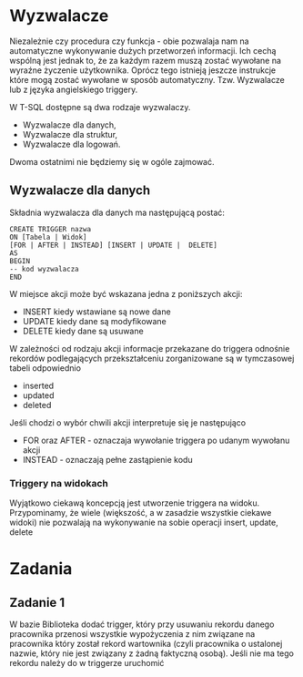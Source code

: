 # Wyzwalacze

Niezależnie czy procedura czy funkcja - obie pozwalaja nam na automatyczne wykonywanie dużych przetworzeń informacji. 
Ich cechą wspólną jest jednak to, że za każdym razem muszą zostać wywołane na wyraźne życzenie użytkownika. Oprócz tego 
istnieją jeszcze instrukcje które mogą zostać wywołane w sposób automatyczny. 
Tzw. Wyzwalacze lub z języka angielskiego triggery.

W T-SQL dostępne są dwa rodzaje wyzwalaczy.

* Wyzwalacze dla danych,
* Wyzwalacze dla struktur,
* Wyzwalacze dla logowań.

Dwoma ostatnimi nie będziemy się w ogóle zajmować.

## Wyzwalacze dla danych

Składnia wyzwalacza dla danych ma następującą postać:

```tsql
CREATE TRIGGER nazwa
ON [Tabela | Widok] 
[FOR | AFTER | INSTEAD] [INSERT | UPDATE |  DELETE] 
AS
BEGIN
-- kod wyzwalacza
END
```

W miejsce akcji może być wskazana jedna z poniższych akcji:

* INSERT kiedy wstawiane są nowe dane
* UPDATE kiedy dane są modyfikowane
* DELETE kiedy dane są usuwane

W zależności od rodzaju akcji informacje przekazane do triggera odnośnie rekordów podlegających przekształceniu 
zorganizowane są w tymczasowej tabeli odpowiednio

* inserted
* updated
* deleted

Jeśli chodzi o wybór chwili akcji interpretuje się je następująco

* FOR oraz AFTER - oznaczaja wywołanie triggera po udanym wywołanu akcji 
* INSTEAD - oznaczają pełne zastąpienie kodu

### Triggery na widokach

Wyjątkowo ciekawą koncepcją jest utworzenie triggera na widoku. Przypominamy, że wiele 
(większość, a w zasadzie wszystkie ciekawe widoki) nie pozwalają na wykonywanie na sobie operacji insert, update, delete

# Zadania 

## Zadanie 1

W bazie Biblioteka dodać trigger, który przy usuwaniu rekordu danego pracownika przenosi 
wszystkie wypożyczenia z nim związane na pracownika który został rekord wartownika
(czyli pracownika o ustalonej nazwie, który nie jest związany z żadną faktyczną osobą). 
Jeśli nie ma tego rekordu należy do w triggerze uruchomić
